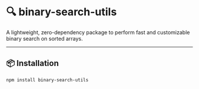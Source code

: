 # 🔍 binary-search-utils

A lightweight, zero-dependency package to perform fast and customizable binary search on sorted arrays.

---

## 📦 Installation

```bash
npm install binary-search-utils
